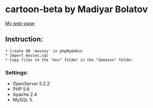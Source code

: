 # cartoon-beta by Madiyar Bolatov
[My web-page](http://nomadao.github.io/)
## Instruction:
```
* Create DB 'movies' in phpMyAdmin
* Import movies.sql
* Copy files to the "mov" folder in the "domains" folder
```
### Settings:
* OpenServer 5.2.2
* PHP 5.6
* Apache 2.4
* MySQL 5.
